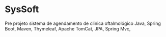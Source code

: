# SysSoft
Pre projeto sistema de agendamento de clinica oftalmológico
Java, Spring Boot, Maven, Thymeleaf, Apache TomCat, JPA, Spring Mvc, 

